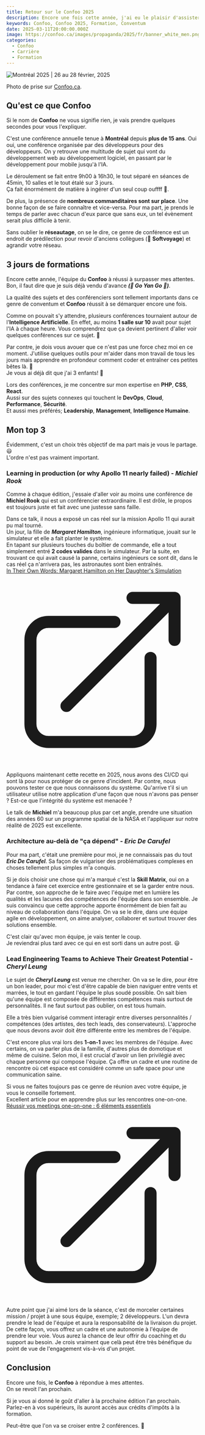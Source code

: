 ```yaml
---
title: Retour sur le Confoo 2025
description: Encore une fois cette année, j'ai eu le plaisir d'assister au Confoo 2025. C'est un incontournable pour moi depuis plus de 15 ans. Revenir avec la tête pleine d'idée.
keywords: Confoo, Confoo 2025, Formation, Conventum
date: 2025-03-11T20:00:00.000Z
image: https://confoo.ca/images/propaganda/2025/fr/banner_white_men.png
categories:
  - Confoo
  - Carrière
  - Formation
---
```


![Montréal 2025 | 26 au 28 février, 2025](https://confoo.ca/images/propaganda/2025/fr/banner_white_men.png "Montréal 2025 | 26 au 28 février, 2025")

<div class="caption">
Photo de prise sur <a href="https://confoo.ca">Confoo.ca</a>.
</div>

## Qu'est ce que Confoo

Si le nom de __Confoo__ ne vous signifie rien, je vais prendre quelques secondes pour vous l'expliquer.  

C'est une conférence annuelle tenue à __Montréal__ depuis __plus de 15 ans__. Oui oui, une conférence organisée par des développeurs pour des développeurs. On y retrouve une multitude de sujet qui vont du développement web au développement logiciel, en passant par le développement pour mobile jusqu'à l'IA.  

Le déroulement se fait entre 9h00 à 16h30, le tout séparé en séances de 45min, 10 salles et le tout étalé sur 3 jours.  
Ça fait énormément de matière à ingérer d'un seul coup ouffff 🤯.

De plus, la présence de __nombreux commanditaires sont sur place__. 
Une bonne façon de se faire connaître et vice-versa.
Pour ma part, je prends le temps de parler avec chacun d'eux parce que sans eux, un tel évènement serait plus difficile à tenir.

Sans oublier le __réseautage__, on se le dire, ce genre de conférence est un endroit de prédilection pour revoir d'anciens collègues 
(👋 __Softvoyage__) et agrandir votre réseau.

## 3 jours de formations

Encore cette année, l'équipe du __Confoo__ à réussi à surpasser mes attentes.  
Bon, il faut dire que je suis déjà vendu d'avance ***(💪 Go Yan Go 💪)***.

La qualité des sujets et des conférenciers sont tellement importants dans ce genre de conventum et __Confoo__ réussit à se démarquer encore une fois.

Comme on pouvait s'y attendre, plusieurs conférences tournaient autour de l'__Intelligence Artificielle__. En effet, au moins __1 salle sur 10__ avait pour sujet l'IA à chaque heure. Vous comprendrez que ça devient pertinent d'aller voir quelques conférences sur ce sujet. 🤩

Par contre, je dois vous avouer que ce n'est pas une force chez moi en ce moment. J'utilise quelques outils pour m'aider dans mon travail de tous les jours mais apprendre en profondeur comment coder et entraîner ces petites bêtes là. 🤯  
Je vous ai déjà dit que j'ai 3 enfants! 🤪

Lors des conférences, je me concentre sur mon expertise en __PHP__, __CSS__, __React__.  
Aussi sur des sujets connexes qui touchent le __DevOps__, __Cloud__, __Performance__, __Sécurité__.  
Et aussi mes préférés; __Leadership__, __Management__, __Intelligence Humaine__. 

## Mon top 3

Évidemment, c'est un choix très objectif de ma part mais je vous le partage. 😃   
L'ordre n'est pas vraiment important. 

### Learning in production (or why Apollo 11 nearly failed) - *Michiel Rook*

Comme à chaque édition, j'essaie d'aller voir au moins une conférence de __Michiel Rook__ qui est un conférencier extraordinaire.
Il est drôle, le propos est toujours juste et fait avec une justesse sans faille.

Dans ce talk, il nous a exposé un cas réel sur la mission Apollo 11 qui aurait pu mal tourné.  
Un jour, la fille de ***Margaret Hamilton***, ingénieure informatique, jouait sur le simulateur et elle a fait planter le système.  
En tapant sur plusieurs touches du boîtier de commande, elle a tout simplement entré __2 codes valides__ dans le simulateur.
Par la suite, en trouvant ce qui avait causé la panne, certains ingénieurs ce sont dit, dans le cas réel ça n'arrivera pas, les astronautes sont bien entraînés.  
<a href="https://wehackthemoon.com/people/margaret-hamilton-her-daughters-simulation" target="_blank">
In Their Own Words: Margaret Hamilton on Her Daughter's Simulation 
<svg xmlns="http://www.w3.org/2000/svg" fill="none" viewBox="0 0 24 24" stroke-width="1.5" stroke="currentColor" class="inline w-4 h-4 relative -top-0.5">
  <path stroke-linecap="round" stroke-linejoin="round" d="M13.5 6H5.25A2.25 2.25 0 0 0 3 8.25v10.5A2.25 2.25 0 0 0 5.25 21h10.5A2.25 2.25 0 0 0 18 18.75V10.5m-10.5 6L21 3m0 0h-5.25M21 3v5.25" />
</svg>
</a>

Appliquons maintenant cette recette en 2025, nous avons des CI/CD qui sont là pour nous protéger de ce genre d'incident.
Par contre, nous pouvons tester ce que nous connaissons du système. Qu'arrive t'il si un utilisateur utilise notre application d'une façon que nous n'avons pas penser ? 
Est-ce que l'intégrité du système est menacée ? 

Le talk de __Michiel__ m'a beaucoup plus par cet angle, prendre une situation des années 60 sur un programme spatial de la NASA et l'appliquer sur notre réalité de 2025 est excellente. 

### Architecture au-delà de "ça dépend" - *Eric De Carufel*

Pour ma part, c'était une première pour moi, je ne connaissais pas du tout ***Eric De Carufel***.
Sa façon de vulgariser des problématiques complexes en choses tellement plus simples m'a conquis.

Si je dois choisir une chose qui m'a marqué c'est la **Skill Matrix**, oui on a tendance à faire cet exercice entre gestionnaire et se la garder entre nous.
Par contre, son approche de le faire avec l'équipe met en lumière les qualités et les lacunes des compétences de l'équipe dans son ensemble.
Je suis convaincu que cette approche apporte énormément de bien fait au niveau de collaboration dans l'équipe. 
On va se le dire, dans une équipe agile en développement, on aime analyser, collaborer et surtout trouver des solutions ensemble.

C'est clair qu'avec mon équipe, je vais tenter le coup.  
Je reviendrai plus tard avec ce qui en est sorti dans un autre post. 😃

### Lead Engineering Teams to Achieve Their Greatest Potential - *Cheryl Leung*

Le sujet de ***Cheryl Leung*** est venue me chercher. On va se le dire, pour être un bon leader, pour moi c'est d'être
capable de bien naviguer entre vents et marrées, le tout en gardant l'équipe le plus soudé possible.
On sait bien qu'une équipe est composée de différentes compétences mais surtout de personnalités. 
Il ne faut surtout pas oublier, on est tous humain.

Elle a très bien vulgarisé comment interagir entre diverses personnalités / compétences (des artistes, des tech leads, des conservateurs).
L'approche que nous devons avoir doit être différente entre les membres de l'équipe. 

C'est encore plus vrai lors des __1-on-1__ avec les membres de l'équipe. 
Avec certains, on va parler plus de la famille, d'autres plus de domotique et même de cuisine.
Selon moi, il est crucial d'avoir un lien privilégié avec chaque personne qui compose l'équipe.
Ça offre un cadre et une routine de rencontre où cet espace est considéré comme un safe space pour une communication saine.

Si vous ne faites toujours pas ce genre de réunion avec votre équipe, je vous le conseille fortement.   
Excellent article pour en apprendre plus sur les rencontres one-on-one.   
<a href="https://www.agendrix.com/fr/blogue/reussir-meetings-one-on-one-elements-essentiels" target="_blank">Réussir vos meetings one-on-one : 6 éléments essentiels 
<svg xmlns="http://www.w3.org/2000/svg" fill="none" viewBox="0 0 24 24" stroke-width="1.5" stroke="currentColor" class="inline w-4 h-4 relative -top-0.5">
  <path stroke-linecap="round" stroke-linejoin="round" d="M13.5 6H5.25A2.25 2.25 0 0 0 3 8.25v10.5A2.25 2.25 0 0 0 5.25 21h10.5A2.25 2.25 0 0 0 18 18.75V10.5m-10.5 6L21 3m0 0h-5.25M21 3v5.25" />
</svg>
</a>

Autre point que j'ai aimé lors de la séance, c'est de morceler certaines mission / projet à une sous équipe, exemple; 2 développeurs.
L'un devra prendre le lead de l'équipe et aura la responsabilité de la livraison du projet. 
De cette façon, vous offrez un cadre et une autonomie à l'équipe de prendre leur voie.
Vous aurez la chance de leur offrir du coaching et du support au besoin. 
Je crois vraiment que celà peut être très bénéfique du point de vue de l'engagement vis-à-vis d'un projet.

## Conclusion

Encore une fois, le __Confoo__ à répondue à mes attentes.  
On se revoit l'an prochain.

Si je vous ai donné le goût d'aller à la prochaine édition l'an prochain.  
Parlez-en à vos supérieurs, ils auront accès aux crédits d'impôts à la formation. 

Peut-être que l'on va se croiser entre 2 conférences. 🤪
